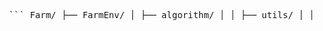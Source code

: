 <pre> ``` Farm/ ├── FarmEnv/ │ ├── algorithm/ │ │ ├── utils/ │ │ │ └── __init__.py │ │ └── ppo.py │ ├── envs/ │ │ ├── utils/ │ │ │ └── __init__.py │ │ ├── config.py │ │ ├── core.py │ │ └── wrapper.py ├── result/ ├── train/ ├── utils/ │ ├── __init__.py │ └── config.py ├── requirements.txt └── test.py ``` </pre>
